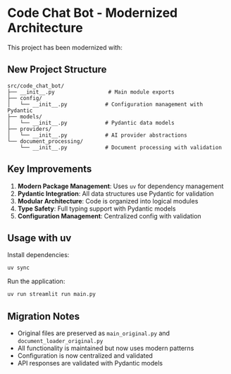 # Code Chat Bot - Modernized Architecture

This project has been modernized with:

## New Project Structure

```
src/code_chat_bot/
├── __init__.py                 # Main module exports
├── config/
│   └── __init__.py            # Configuration management with Pydantic
├── models/
│   └── __init__.py            # Pydantic data models
├── providers/
│   └── __init__.py            # AI provider abstractions
└── document_processing/
    └── __init__.py            # Document processing with validation
```

## Key Improvements

1. **Modern Package Management**: Uses `uv` for dependency management
2. **Pydantic Integration**: All data structures use Pydantic for validation
3. **Modular Architecture**: Code is organized into logical modules
4. **Type Safety**: Full typing support with Pydantic models
5. **Configuration Management**: Centralized config with validation

## Usage with uv

Install dependencies:
```bash
uv sync
```

Run the application:
```bash
uv run streamlit run main.py
```

## Migration Notes

- Original files are preserved as `main_original.py` and `document_loader_original.py`
- All functionality is maintained but now uses modern patterns
- Configuration is now centralized and validated
- API responses are validated with Pydantic models
